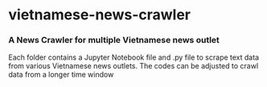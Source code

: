 # vietnamese-news-crawler
### A News Crawler for multiple Vietnamese news outlet
Each folder contains a Jupyter Notebook file and .py file to scrape text data from various Vietnamese news outlets.
The codes can be adjusted to crawl data from a longer time window
